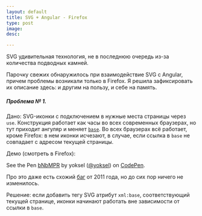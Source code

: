 ```yaml
---
layout: default
title: SVG + Angular - Firefox
type: post
image:
desc:

---
```


SVG удивительная технология, не в последнюю очередь из-за количества подводных камней.

Парочку свежих обнаружилось при взаимодействие SVG с Angular, причем проблемы возникали только в Firefox. Я решила зафиксировать их описание здесь: и другим на пользу, и себе на память.

<h5>Проблема № 1.</h5>

Дано: SVG-иконки с подключением в нужные места страницы через <code>use</code>. Конструкция работает как часы во всех современных браузерах, но тут приходит ангуляр и меняет <a href="http://www.w3.org/TR/html-markup/base.html"><code>base</code></a>. Во всех браузерах всё работает, кроме Firefox: в нем иконки исчезают, в случае, если ссылка в <code>base</code> не совпадает с адресом текущей страницы.

Демо (смотреть в Firefox):

<p data-height="600" data-theme-id="4974" data-slug-hash="bNbMPR" data-default-tab="result" data-user="yoksel" class='codepen'>See the Pen <a href='http://codepen.io/yoksel/pen/bNbMPR/'>bNbMPR</a> by yoksel (<a href='http://codepen.io/yoksel'>@yoksel</a>) on <a href='http://codepen.io'>CodePen</a>.</p>
<script async src="//assets.codepen.io/assets/embed/ei.js"></script>


Про это даже есть схожий <a href="https://bugzilla.mozilla.org/show_bug.cgi?id=652991">баг</a> от 2011 года, но до сих пор ничего не изменилось.

Решение: если добавить тегу SVG атрибут <code>xml:base</code>, соответствующий текущей странице, иконки начинают работать вне зависимости от ссылки в <code>base</code>.



